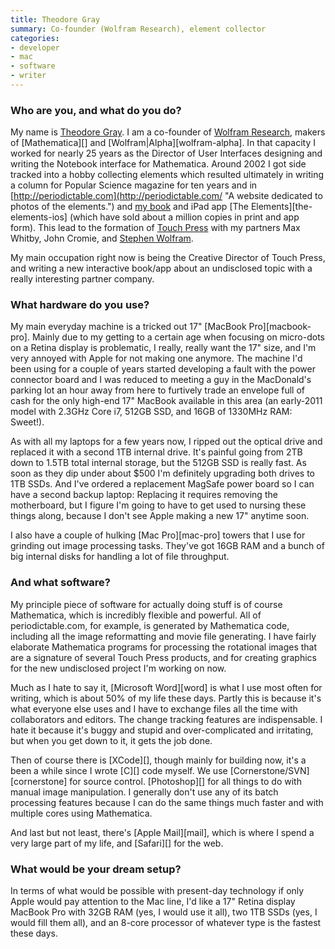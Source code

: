 ```yaml
---
title: Theodore Gray
summary: Co-founder (Wolfram Research), element collector
categories:
- developer
- mac
- software
- writer
---
```


### Who are you, and what do you do?

My name is [Theodore Gray](http://theodoregray.com/ "Theodore's website."). I am a co-founder of [Wolfram Research](http://www.wolfram.com/ "The Wolfram Research website."), makers of [Mathematica][] and [Wolfram\|Alpha][wolfram-alpha]. In that capacity I worked for nearly 25 years as the Director of User Interfaces designing and writing the Notebook interface for Mathematica. Around 2002 I got side tracked into a hobby collecting elements which resulted ultimately in writing a column for Popular Science magazine for ten years and in [http://periodictable.com](http://periodictable.com/ "A website dedicated to photos of the elements.") and [my book](http://periodictable.com/theelements/ "Theodore's book on the elements") and iPad app [The Elements][the-elements-ios] (which have sold about a million copies in print and app form). This lead to the formation of [Touch Press](http://touchpress.com/ "The Touch Press website.") with my partners Max Whitby, John Cromie, and [Stephen Wolfram](http://stephen.wolfram.usesthis.com/ "Stephen's interview.").

My main occupation right now is being the Creative Director of Touch Press, and writing a new interactive book/app about an undisclosed topic with a really interesting partner company.

### What hardware do you use?

My main everyday machine is a tricked out 17" [MacBook Pro][macbook-pro]. Mainly due to my getting to a certain age when focusing on micro-dots on a Retina display is problematic, I really, really want the 17" size, and I'm very annoyed with Apple for not making one anymore. The machine I'd been using for a couple of years started developing a fault with the power connector board and I was reduced to meeting a guy in the MacDonald's parking lot an hour away from here to furtively trade an envelope full of cash for the only high-end 17" MacBook available in this area (an early-2011 model with 2.3GHz Core i7, 512GB SSD, and 16GB of 1330MHz RAM: Sweet!).

As with all my laptops for a few years now, I ripped out the optical drive and replaced it with a second 1TB internal drive. It's painful going from 2TB down to 1.5TB total internal storage, but the 512GB SSD is really fast. As soon as they dip under about $500 I'm definitely upgrading both drives to 1TB SSDs. And I've ordered a replacement MagSafe power board so I can have a second backup laptop: Replacing it requires removing the motherboard, but I figure I'm going to have to get used to nursing these things along, because I don't see Apple making a new 17" anytime soon.

I also have a couple of hulking [Mac Pro][mac-pro] towers that I use for grinding out image processing tasks. They've got 16GB RAM and a bunch of big internal disks for handling a lot of file throughput.

### And what software?

My principle piece of software for actually doing stuff is of course Mathematica, which is incredibly flexible and powerful. All of periodictable.com, for example, is generated by Mathematica code, including all the image reformatting and movie file generating. I have fairly elaborate Mathematica programs for processing the rotational images that are a signature of several Touch Press products, and for creating graphics for the new undisclosed project I'm working on now.

Much as I hate to say it, [Microsoft Word][word] is what I use most often for writing, which is about 50% of my life these days. Partly this is because it's what everyone else uses and I have to exchange files all the time with collaborators and editors. The change tracking features are indispensable. I hate it because it's buggy and stupid and over-complicated and irritating, but when you get down to it, it gets the job done.

Then of course there is [XCode][], though mainly for building now, it's a been a while since I wrote [C][] code myself. We use [Cornerstone/SVN][cornerstone] for source control. [Photoshop][] for all things to do with manual image manipulation. I generally don't use any of its batch processing features because I can do the same things much faster and with multiple cores using Mathematica.

And last but not least, there's [Apple Mail][mail], which is where I spend a very large part of my life, and [Safari][] for the web. 

### What would be your dream setup?

In terms of what would be possible with present-day technology if only Apple would pay attention to the Mac line, I'd like a 17" Retina display MacBook Pro with 32GB RAM (yes, I would use it all), two 1TB SSDs (yes, I would fill them all), and an 8-core processor of whatever type is the fastest these days.